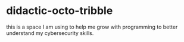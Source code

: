 # didactic-octo-tribble
this is a space I am using to help me grow with programming to better understand my cybersecurity skills.
